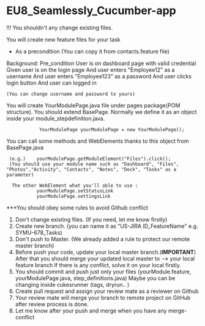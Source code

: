 # EU8_Seamlessly_Cucumber-app

!!! You shouldn't any change existing files.

You will create new feature files for your task
- As a precondition (You can copy it from contacts.feature file)

Background: Pre_condition User is on dashboard page with valid credential
Given user is on the login page
And user enters "Employee12" as a username
And user enters "Employee123" as a password
And user clicks login button
And user can logged in

    (You can change username and password to yours)


You will create YourModulePage.java file under pages package(POM structure). You should extend BasePage.
Normally we define it as an object inside your module_stepdefinition.java.

                YourModulePage yourModulePage = new YourModulePage();

You can call some methods and WebElements thanks to this object from BasePage.java

     (e.g.)    yourModulePage.getModuleElement("Files").click(); 
     (You should use your module name such as "Dashboard", "Files", "Photos","Activity", "Contacts", "Notes", "Deck", "Tasks" as a parameter)

      The other WebElement what you'll able to use : 
               yourModulePage.setStatusLink
               yourModulePage.settingsLink


***You should obey some rules to avoid Github conflict

1) Don't change existing files. (If you need, let me know firstly)
2) Create new branch. (you can name it as "US-JIRA ID_FeatureName" e.g. SYMU-678_Tasks)
3) Don't push to Master. (We already added a rule to protect our remote master branch)
4) Before push your code, update your local master branch.(**IMPORTANT**)
   After that you should merge your updated local master to --> your local feature branch
   If there is any conflict, solve it on your local firstly.
5) You should commit and push just only your files (yourModule.feature, yourModulePage.java, step_definitions.java)
   Maybe you can be changing inside cukesrunner (tags, dryrun.. )
6) Create pull request and assign your review mate as a reviewer on Github
7) Your review mate will merge your branch to remote project on GitHub after review process is done.
8) Let me know after your push and merge when you have any merge-conflict

     
 

    
    
    

